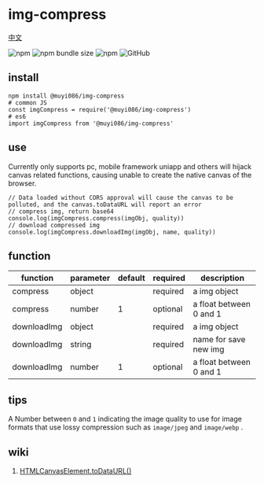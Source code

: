 # img-compress

[中文](https://github.com/MuYi086/npm_package/blob/master/img-compress/README-CN.md '中文')

![npm](https://img.shields.io/npm/v/@muyi086/img-compress) ![npm bundle size](https://img.shields.io/bundlephobia/min/@muyi086/img-compress) ![npm](https://img.shields.io/npm/dt/@muyi086/img-compress) ![GitHub](https://img.shields.io/github/license/MuYi086/npm_package)

## install
```SHELL
npm install @muyi086/img-compress
# common JS
const imgCompress = require('@muyi086/img-compress')
# es6
import imgCompress from '@muyi086/img-compress'
```

## use
Currently only supports pc, mobile framework uniapp and others will hijack canvas related functions, causing unable to create the native canvas of the browser.

```JS
// Data loaded without CORS approval will cause the canvas to be polluted, and the canvas.toDataURL will report an error
// compress img, return base64
console.log(imgCompress.compress(imgObj, quality))
// download compressed img
console.log(imgCompress.downloadImg(imgObj, name, quality))
```

## function

function|parameter|default|required|description|
--|--|--|--|--|
compress|object||required|a img object|
compress|number|1|optional|a float between 0 and 1|
downloadImg|object||required|a img object|
downloadImg|string||required|name for save new img|
downloadImg|number|1|optional|a float between 0 and 1|


## tips
A Number between `0` and `1` indicating the image quality to use for image formats that use lossy compression such as `image/jpeg` and `image/webp` .

## wiki
1. [HTMLCanvasElement.toDataURL()](https://developer.mozilla.org/en-US/docs/Web/API/HTMLCanvasElement/toDataURL 'HTMLCanvasElement.toDataURL()')